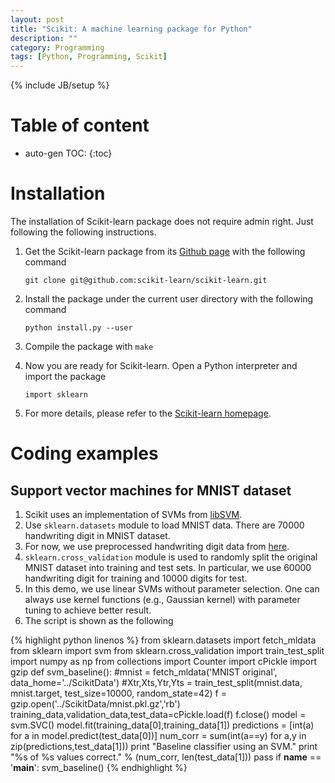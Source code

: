 ```yaml
---
layout: post
title: "Scikit: A machine learning package for Python"
description: ""
category: Programming
tags: [Python, Programming, Scikit]
---
```

{% include JB/setup %}


# Table of content
* auto-gen TOC:
{:toc}

# Installation

The installation of Scikit-learn package does not require admin right. Just following the following instructions. 

1. Get the Scikit-learn package from its [Github page](https://github.com/scikit-learn/scikit-learn) with the following command

   `git clone git@github.com:scikit-learn/scikit-learn.git`

1. Install the package under the current user directory with the following command

   `python install.py --user`

1. Compile the package with `make`

1. Now you are ready for Scikit-learn. Open a Python interpreter and import the package 

   `import sklearn`

1. For more details, please refer to the [Scikit-learn homepage](http://scikit-learn.org/stable/).

# Coding examples

## Support vector machines for MNIST dataset

1. Scikit uses an implementation of SVMs from [libSVM](https://www.csie.ntu.edu.tw/~cjlin/libsvm/).
1. Use `sklearn.datasets` module to load MNIST data. There are 70000 handwriting digit in MNIST dataset.
1. For now, we use preprocessed handwriting digit data from [here](https://github.com/mnielsen/neural-networks-and-deep-learning/blob/master/data/mnist.pkl.gz).
1. `sklearn.cross_validation` module is used to randomly split the original MNIST dataset into training and test sets. In particular, we use 60000 handwriting digit for training and 10000 digits for test.
1. In this demo, we use linear SVMs without parameter selection. One can always use kernel functions (e.g., Gaussian kernel) with parameter tuning to achieve better result.
1. The script is shown as the following

{% highlight python linenos %}
from sklearn.datasets import fetch_mldata
from sklearn import svm
from sklearn.cross_validation import train_test_split
import numpy as np
from collections import Counter
import cPickle
import gzip
def svm_baseline():
  #mnist = fetch_mldata('MNIST original', data_home='../ScikitData')
  #Xtr,Xts,Ytr,Yts = train_test_split(mnist.data, mnist.target, test_size=10000, random_state=42)
  f = gzip.open('../ScikitData/mnist.pkl.gz','rb')
  training_data,validation_data,test_data=cPickle.load(f)
  f.close()
  model = svm.SVC()
  model.fit(training_data[0],training_data[1])
  predictions = [int(a) for a in model.predict(test_data[0])]
  num_corr = sum(int(a==y) for a,y in zip(predictions,test_data[1]))
  print "Baseline classifier using an SVM."
  print "%s of %s values correct." % (num_corr, len(test_data[1]))
  pass
if __name__ == '__main__':
  svm_baseline()
{% endhighlight %}

